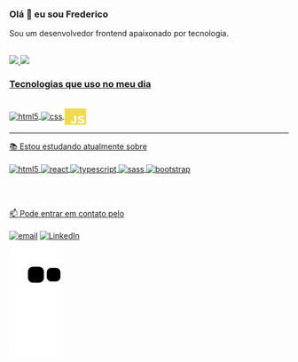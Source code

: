 
### Olá 👋 eu sou Frederico
Sou um desenvolvedor frontend apaixonado por tecnologia.
<br><br>

<div style="display: inline_block">
  
  <a href="https://github.com/fredericoaugusto">
  <img height="180em" src="https://github-readme-stats.vercel.app/api?username=fredericoaugusto&show_icons=true&theme=blue-green&include_all_commits=true&count_private=true"/>
  <a href="https://github.com/fredericoaugusto/github-readme-stats">
  <img height="180em" src="https://github-readme-stats.vercel.app/api/top-langs/?username=fredericoaugusto&layout=compact&show_icons=true&theme=blue-green"/>
    
</div>


### Tecnologias que uso no meu dia 

<div style="display: inline_block"><br>
<img align="center" alt="html5" height="30" width="40" src="https://cdn.jsdelivr.net/gh/devicons/devicon/icons/html5/html5-original.svg"">
<img align="center" alt="css" height="30" width="40" src="https://cdn.jsdelivr.net/gh/devicons/devicon/icons/css3/css3-original.svg">
<img align="center" alt="js" height="30" width="40" src="https://raw.githubusercontent.com/devicons/devicon/master/icons/javascript/javascript-plain.svg">
</div>
<hr>

<div>
📚 Estou estudando atualmente sobre <br><br>
<img align="center" alt="html5" src="https://img.shields.io/badge/JavaScript-F7DF1E?style=for-the-badge&logo=javascript&logoColor=black">
<img align="center" alt="react" src="https://img.shields.io/badge/React-20232A?style=for-the-badge&logo=react&logoColor=61DAFB">
<img align="center" alt="typescript" src="https://img.shields.io/badge/TypeScript-007ACC?style=for-the-badge&logo=typescript&logoColor=white">
<img align="center" alt="sass" src="https://img.shields.io/badge/Sass-CC6699?style=for-the-badge&logo=sass&logoColor=white">
<img align="center" alt="bootstrap" src="https://img.shields.io/badge/Bootstrap-563D7C?style=for-the-badge&logo=bootstrap&logoColor=white">

<br><br>

📫 Pode entrar em contato pelo <br><br>
  <a href="mailto:fred3112.augusto@gmail.com"><img alt="email" src="https://img.shields.io/badge/Gmail-D14836?style=for-the-badge&logo=gmail&logoColor=white"></a>
[![LinkedIn](https://img.shields.io/badge/LinkedIn-0077B5?style=for-the-badge&logo=linkedin&logoColor=white)](https://www.linkedin.com/in/fredericoaugustodev/)
</div>


![Snake animation](https://github.com/AdrianoBinhara/AdrianoBinhara/blob/output/github-contribution-grid-snake.svg)
